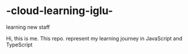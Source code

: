 # -cloud-learning-iglu-
learning new staff

Hi, this is me. This repo. represent my learning journey in JavaScript and TypeScript

